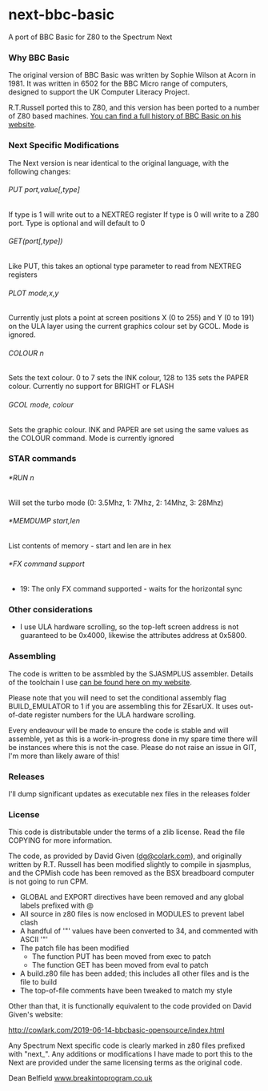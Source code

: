 
# next-bbc-basic
A port of BBC Basic for Z80 to the Spectrum Next

### Why BBC Basic

The original version of BBC Basic was written by Sophie Wilson at Acorn in 1981. It was written in 6502 for the BBC Micro range of computers, designed to support the UK Computer Literacy Project.

R.T.Russell ported this to Z80, and this version has been ported to a number of Z80 based machines. [You can find a full history of BBC Basic on his website](http://www.bbcbasic.co.uk/bbcbasic/history.html).

### Next Specific Modifications

The Next version is near identical to the original language, with the following changes:

###### PUT port,value[,type]

If type is 1 will write out to a NEXTREG register
If type is 0 will write to a Z80 port. 
Type is optional and will default to 0

###### GET(port[,type])

Like PUT, this takes an optional type parameter to read from NEXTREG registers

###### PLOT mode,x,y

Currently just plots a point at screen positions X (0 to 255) and Y (0 to 191) on the ULA layer using the current graphics colour set by GCOL. Mode is ignored.

###### COLOUR n

Sets the text colour. 0 to 7 sets the INK colour, 128 to 135 sets the PAPER colour. Currently no support for BRIGHT or FLASH

###### GCOL mode, colour

Sets the graphic colour. INK and PAPER are set using the same values as the COLOUR command. Mode is currently ignored

### STAR commands

###### *RUN n
Will set the turbo mode (0: 3.5Mhz, 1: 7Mhz, 2: 14Mhz, 3: 28Mhz)
###### *MEMDUMP start,len
List contents of memory - start and len are in hex
###### *FX command support
- 19: The only FX command supported - waits for the horizontal sync

### Other considerations

- I use ULA hardware scrolling, so the top-left screen address is not guaranteed to be 0x4000, likewise the attributes address at 0x5800.

### Assembling

The code is written to be assmbled by the SJASMPLUS assembler. Details of the toolchain I use [can be found here on my website](http://www.breakintoprogram.co.uk/computers/zx-spectrum-next/assembly-language/z80-development-toolchain).

Please note that you will need to set the conditional assembly flag BUILD_EMULATOR to 1 if you are assembling this for ZEsarUX. It uses out-of-date register numbers for the ULA hardware scrolling.

Every endeavour will be made to ensure the code is stable and will assemble, yet as this is a work-in-progress done in my spare time there will be instances where this is not the case. Please do not raise an issue in GIT, I'm more than likely aware of this!

### Releases

I'll dump significant updates as executable nex files in the releases folder

### License

This code is distributable under the terms of a zlib license. Read the file COPYING for more information.

The code, as provided by David Given (dg@colark.com), and originally written by
R.T. Russell has been modified slightly to compile in sjasmplus, and the CPMish
code has been removed as the BSX breadboard computer is not going to run CPM.

- GLOBAL and EXPORT directives have been removed and any global labels prefixed with @
- All source in z80 files is now enclosed in MODULES to prevent label clash
- A handful of '"' values have been converted to 34, and commented with ASCII '"'
- The patch file has been modified
	- The function PUT has been moved from exec to patch
	- The function GET has been moved from eval to patch
- A build.z80 file has been added; this includes all other files and is the file to build
- The top-of-file comments have been tweaked to match my style

Other than that, it is functionally equivalent to the code provided on David Given's
website: 

http://cowlark.com/2019-06-14-bbcbasic-opensource/index.html

Any Spectrum Next specific code is clearly marked in z80 files prefixed with "next_". Any additions or modifications I have made to port this to the Next are provided under the same licensing terms as the original code.

Dean Belfield
www.breakintoprogram.co.uk
